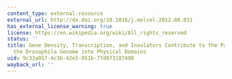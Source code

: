 ```yaml
---
content_type: external-resource
external_url: http://dx.doi.org/10.1016/j.molcel.2012.08.031
has_external_license_warning: true
license: https://en.wikipedia.org/wiki/All_rights_reserved
status: ''
title: Gene Density, Transcription, and Insulators Contribute to the Partition of
  the Drosophila Genome into Physical Domains
uid: 9c33a957-4c3b-42e5-951b-77d973187498
wayback_url: ''
---
```

